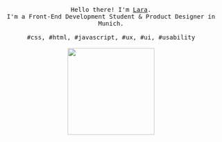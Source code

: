 <p align="center">
  <br>
  <br>
  <br>
  <samp>Hello there! I'm <a href="https://www.linkedin.com/in/laramelo/">Lara</a>.<br> I'm a Front-End Development Student & Product Designer in Munich.<br><br>#css, #html, #javascript, #ux, #ui, #usability</samp>
  <br>
  <br>
  <img src="https://media.giphy.com/media/h5tnH6Em0i5GZgeTTI/giphy.gif" width="200" />
</p>

